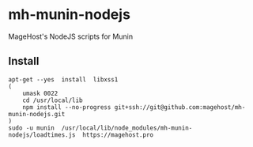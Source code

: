 # mh-munin-nodejs
MageHost's NodeJS scripts for Munin

## Install
```
apt-get --yes  install  libxss1
(
    umask 0022
    cd /usr/local/lib
    npm install --no-progress git+ssh://git@github.com:magehost/mh-munin-nodejs.git
)
sudo -u munin  /usr/local/lib/node_modules/mh-munin-nodejs/loadtimes.js  https://magehost.pro
```
